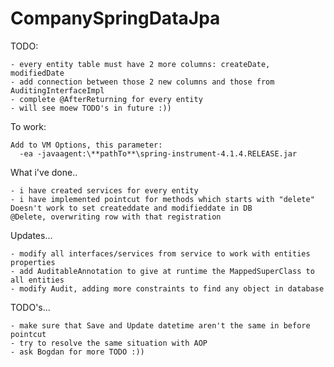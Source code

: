 # CompanySpringDataJpa
TODO:

    - every entity table must have 2 more columns: createDate, modifiedDate
    - add connection between those 2 new columns and those from AuditingInterfaceImpl
    - complete @AfterReturning for every entity
    - will see moew TODO's in future :))

To work:

    Add to VM Options, this parameter:
      -ea -javaagent:\**pathTo**\spring-instrument-4.1.4.RELEASE.jar
    
  
What i've done..

    - i have created services for every entity
    - i have implemented pointcut for methods which starts with "delete"
    Doesn't work to set createddate and modifieddate in DB
    @Delete, overwriting row with that registration

Updates...

    - modify all interfaces/services from service to work with entities properties
    - add AuditableAnnotation to give at runtime the MappedSuperClass to all entities
    - modify Audit, adding more constraints to find any object in database

TODO's...

    - make sure that Save and Update datetime aren't the same in before pointcut
    - try to resolve the same situation with AOP
    - ask Bogdan for more TODO :))

